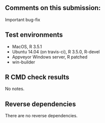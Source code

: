 ## Comments on this submission:
Important bug-fix

## Test environments
* MacOS, R 3.5.1
* Ubuntu 14.04 (on travis-ci), R 3.5.0, R-devel
* Appveyor Windows server, R patched
* win-builder

## R CMD check results

No notes.

## Reverse dependencies

There are no reverse dependencies.
